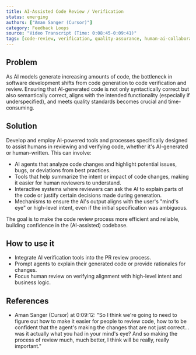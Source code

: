 ```yaml
---
title: AI-Assisted Code Review / Verification
status: emerging
authors: ["Aman Sanger (Cursor)"]
category: Feedback Loops
source: "Video Transcript (Time: 0:08:45-0:09:41)"
tags: [code-review, verification, quality-assurance, human-ai-collaboration, trust, explainability, software-quality]
---
```


## Problem
As AI models generate increasing amounts of code, the bottleneck in software development shifts from code generation to code verification and review. Ensuring that AI-generated code is not only syntactically correct but also semantically correct, aligns with the intended functionality (especially if underspecified), and meets quality standards becomes crucial and time-consuming.

## Solution
Develop and employ AI-powered tools and processes specifically designed to assist humans in reviewing and verifying code, whether it's AI-generated or human-written. This can involve:
-   AI agents that analyze code changes and highlight potential issues, bugs, or deviations from best practices.
-   Tools that help summarize the intent or impact of code changes, making it easier for human reviewers to understand.
-   Interactive systems where reviewers can ask the AI to explain parts of the code or justify certain decisions made during generation.
-   Mechanisms to ensure the AI's output aligns with the user's "mind's eye" or high-level intent, even if the initial specification was ambiguous.

The goal is to make the code review process more efficient and reliable, building confidence in the (AI-assisted) codebase.

## How to use it
- Integrate AI verification tools into the PR review process.
- Prompt agents to explain their generated code or provide rationales for changes.
- Focus human review on verifying alignment with high-level intent and business logic.

## References
- Aman Sanger (Cursor) at 0:09:12: "So I think we're going to need to figure out how to make it easier for people to review code, how to to be confident that the agent's making the changes that are not just correct... was it actually what you had in your mind's eye? And so making the process of review much, much better, I think will be really, really important."